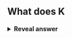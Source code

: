 ## What does K
<details>
<summary><b>Reveal answer</b></summary>
A supervised learning algorithm used for classification problems<br>It assumes similar data points exist close to each other<br>Similarity is captured by a distance metric
</details>
